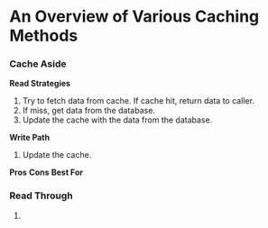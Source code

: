 


# An Overview of Various Caching Methods

### Cache Aside
**Read Strategies**
1. Try to fetch data from cache. If cache hit, return data to caller.
2. If miss, get data from the database.
3. Update the cache with the data from the database.

**Write Path**
1. Update the cache.

**Pros**
**Cons**
**Best For**


### Read Through
1. 

